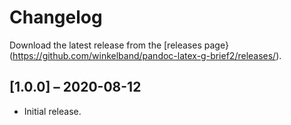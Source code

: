 # Changelog

Download the latest release from the [releases page}(https://github.com/winkelband/pandoc-latex-g-brief2/releases/).

## [1.0.0] – 2020-08-12

* Initial release.
